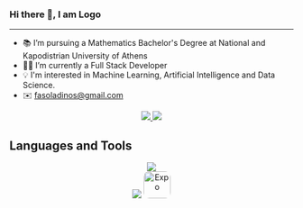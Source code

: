 ### Hi there 👋, I am Logo

<hr>

- 📚 I’m pursuing a Mathematics Bachelor's Degree at National and Kapodistrian University of Athens
- 👨‍💻 I’m currently a Full Stack Developer
- 💡 I'm interested in Machine Learning, Artificial Intelligence and Data Science.
- ✉️ fasoladinos@gmail.com

<div align="center">
  <a href="fasoladinos@gmail.com">
    <img src="https://img.shields.io/badge/Gmail-333333?style=for-the-badge&logo=gmail&logoColor=red" />
  </a><a href="https://www.linkedin.com/in/logothetis-fakinos-37241628a/" target="_blank"><img src="https://img.shields.io/badge/LinkedIn-0077B5?style=for-the-badge&logo=linkedin&logoColor=white" target="_blank" />
  </a>
</div>

## Languages and Tools

<div align="center">
  <div style="justify-self: center;">
  <div style="justify-self: center;">
  <img src="https://skillicons.dev/icons?i=html,css,sass,js,ts,github,git,figma,express" />
  </div>

  <div style="justify-self: center;">
  <img src="https://skillicons.dev/icons?i=react,matlab,postgres,mongodb,prisma,python,latex" />
  <img style="border-radius: 10px;" src="https://avatars.githubusercontent.com/u/12504344?s=200&v=4" alt="Expo" width="48" height="48"/>
  </div>
  </div>
<div align="center">
